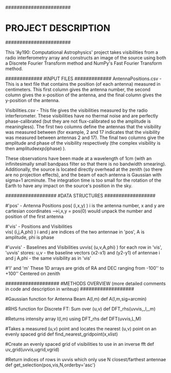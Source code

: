 #######################
# PROJECT DESCRIPTION
#######################

This 'Ay190: Computational Astrophysics' project takes visibilities from a radio interferometry array and constructs an image of the source using both a Discrete Fourier Transform method and NumPy's Fast Fourier Transform method.

#############
#INPUT FILES
#############
AntennaPositions.csv - This is a text file that contains the position (of each antenna) measured in centimeters. This first column gives the antenna number, the second column gives the x-position of the antenna, and the final column gives the y-position of the antenna.

Visibilities.csv - This file gives the visibilities measured by the radio interferometer. These visibilities have no thermal noise and are perfectly phase-calibrated (but they are not flux-calibrated so the amplitude is meaningless). The first two columns define the antennas that the visibility was measured between (for example, 2 and 17 indicates that the visibility was measured between antennas 2 and 17). The final two columns give the amplitude and phase of the visibility respectively (the complex visibility is then amplitude*exp(i*phase) ).

These observations have been made at a wavelength of 1cm (with an infinitesimally small bandpass filter so that there is no bandwidth smearing). Additionally, the source is located directly overhead at the zenith (so there are no projection effects), and the beam of each antenna is Gaussian with sigma=1 arcminute. The integration time is too small for the rotation of the Earth to have any impact on the source's position in the sky.

##################
#DATA STRUCTURES
##################

#'pos' - Antenna Positions
    pos( (i,x,y) )
        i is the antenna number, x and y are cartesian coordinates
        -->i,x,y = pos(0) would unpack the number and position of the first antenna

#'vis' - Positions and Visibilities       
    vis( (i,j,A,phi) )
        i and j are indices of the two antennae in 'pos', 
        A is amplitude,
        phi is phase
    
#'uvvis' - Baselines and Visibilities
    uvvis( (u,v,A,phi) )
        for each row in 'vis', 'uvvis' stores:
            u,v - the baseline vectors (x2-x1) and (y2-y1) of antennae i and j
            A,phi - the same visibility as in 'vis'

#'l' and 'm'
    These 1D arrays are grids of RA and DEC ranging from -100'' to +100''
    Centered on zenith


###################
#METHODS OVERVIEW (more detailed comments in code and description in writeup)
###################

#Gaussian function for Antenna Beam A(l,m)
def A(l,m,sig=arcmin)

#RHS function for Discrete FT: Sum over (u,v)
def DFT_rhs(uvvis,_l,_m)
 
#Returns intensity array I(l,m) using DFT_rhs
def DFT(uvvis,L,M)

#Takes a measured (u,v) point and locates the nearest (u,v) point on an evenly spaced grid
def find_nearest_gridpoint(x,xlist)

#Create an evenly spaced grid of visibilities to use in an inverse fft
def uv_grid(uvvis,ugrid,vgrid)
 
#Return indices of rows in uvvis which only use N closest/farthest antennae
def get_selection(pos,vis,N,orderby='asc')





